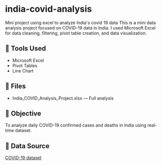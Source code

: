 # india-covid-analysis
Mini project using excel to analyze India's covid 19 data
This is a mini data analysis project focused on COVID-19 data in India. I used Microsoft Excel for data cleaning, filtering, pivot table creation, and data visualization.

## 🔧 Tools Used
- Microsoft Excel
- Pivot Tables
- Line Chart

## 📁 Files
- India_COVID_Analysis_Project.xlsx — Full analysis

## 🎯 Objective
To analyze daily COVID-19 confirmed cases and deaths in India using real-time dataset.

## 📌 Data Source
[COVID-19 dataset](https://github.com/datasets/covid-19)
